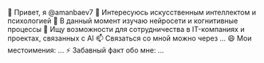 👋 Привет, я @amanbaev7
👀 Интересуюсь искусственным интеллектом и психологией
🌱 В данный момент изучаю нейросети и когнитивные процессы
💞️ Ищу возможности для сотрудничества в IT-компаниях и проектах, связанных с AI
📫 Связаться со мной можно через ...
😄 Мои местоимения: ...
⚡ Забавный факт обо мне: ...

<!---
amanbaev7/amanbaev7 is a ✨ special ✨ repository because its `README.md` (this file) appears on your GitHub profile.
You can click the Preview link to take a look at your changes.
--->
